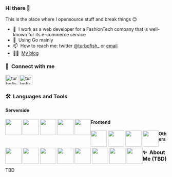 ### Hi there 👋
This is the place where I opensource stuff and break things :wink:

- 🔭 &nbsp;I work as a web developer for a FashionTech company that is well-known for its e-commerce service
- 🌱 &nbsp;Using Go mainly
- 📫 &nbsp;How to reach me: twitter [@turbofish_](https://twitter.com/turbofish_) or [email](<mailto:turbofish.dev@gmail.com>)
- 👨‍💻 &nbsp;[My blog](https://turbofish.hatenablog.com/)

### 🔗 &nbsp;**Connect with me**
<p>
  <a href="https://twitter.com/turbofish_" target="blank"><img src="https://raw.githubusercontent.com/rahuldkjain/github-profile-readme-generator/master/src/images/icons/Social/twitter.svg" alt="turbofish" height="30" width="40" /></a>
  <a href="https://www.facebook.com/profile.php?id=100007959765482" target="blank"><img src="https://raw.githubusercontent.com/rahuldkjain/github-profile-readme-generator/master/src/images/icons/Social/facebook.svg" alt="turbofish" height="30" width="40" /></a>
</p>


### 🛠️&nbsp;&nbsp;**Languages&nbsp;and&nbsp;Tools**

#### Serverside</p>

<div style="float: left;">
  <img height=50 src="https://cdn.jsdelivr.net/gh/devicons/devicon/icons/go/go-original-wordmark.svg" />
  <img height=50 src="https://cdn.jsdelivr.net/gh/devicons/devicon/icons/rust/rust-original.svg" />
  <img height=50 src="https://cdn.jsdelivr.net/gh/devicons/devicon/icons/python/python-original-wordmark.svg" />
  <img height=50 src="https://cdn.jsdelivr.net/gh/devicons/devicon/icons/typescript/typescript-original.svg"/>
  <img height=50 src="https://cdn.jsdelivr.net/gh/devicons/devicon/icons/java/java-original-wordmark.svg"/>
</div>

#### Frontend

<div style="float: left;">
  <img height=50 src="https://cdn.jsdelivr.net/gh/devicons/devicon/icons/typescript/typescript-original.svg"/>
  <img height=50 src="https://cdn.jsdelivr.net/gh/devicons/devicon/icons/graphql/graphql-plain-wordmark.svg"/>
  <img height=50 src="https://cdn.jsdelivr.net/gh/devicons/devicon/icons/react/react-original-wordmark.svg" />
  <img height=50 src="https://cdn.jsdelivr.net/gh/devicons/devicon/icons/nextjs/nextjs-original-wordmark.svg" />
</div>

#### Others

<div style="float: left;">
  <img height=50 src="https://cdn.jsdelivr.net/gh/devicons/devicon/icons/googlecloud/googlecloud-original-wordmark.svg" />
  <img height=50 src="https://cdn.jsdelivr.net/gh/devicons/devicon/icons/mysql/mysql-original-wordmark.svg" />
  <img height=50 src="https://cdn.jsdelivr.net/gh/devicons/devicon/icons/docker/docker-original-wordmark.svg" />
  <img height=50 src="https://cdn.jsdelivr.net/gh/devicons/devicon/icons/github/github-original-wordmark.svg"/>
  <img height=50 src="https://cdn.jsdelivr.net/gh/devicons/devicon/icons/git/git-original-wordmark.svg" />
  <img height=50 src="https://cdn.jsdelivr.net/gh/devicons/devicon/icons/circleci/circleci-plain-wordmark.svg" />
  <img height=50 src="https://cdn.jsdelivr.net/gh/devicons/devicon/icons/vim/vim-original.svg" />
  <img height=50 src="https://cdn.jsdelivr.net/gh/devicons/devicon/icons/slack/slack-original.svg" />
</div>

### **✨&nbsp;&nbsp;About&nbsp;Me (TBD)**

TBD
